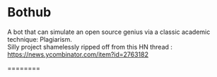 Bothub
========

A bot that can simulate an open source genius via a classic academic technique: Plagiarism.<br/>
Silly project shamelessly ripped off from this HN thread : https://news.ycombinator.com/item?id=2763182

========
